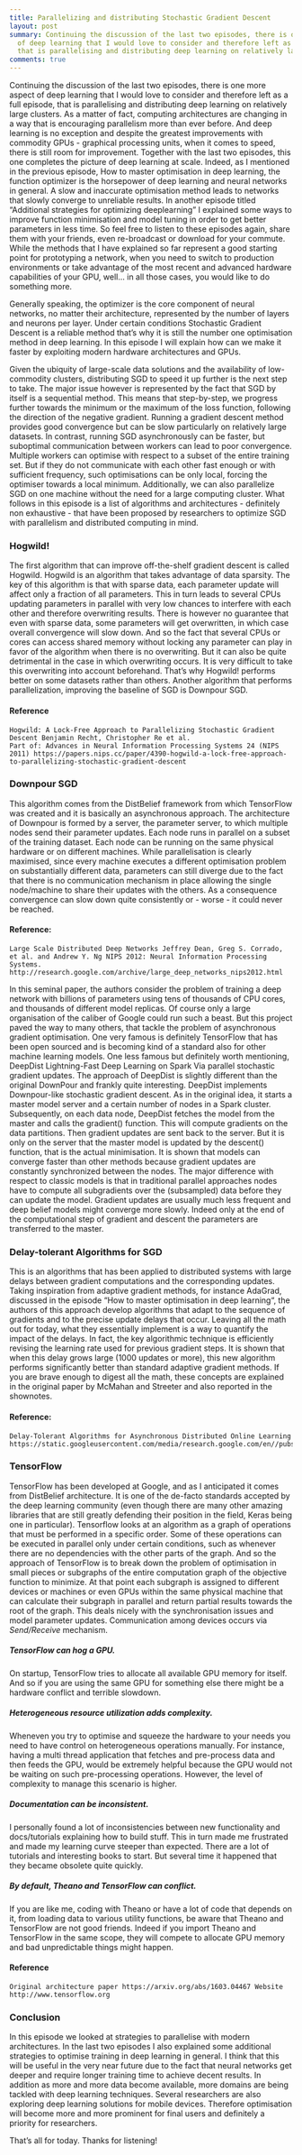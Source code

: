 ```yaml
---
title: Parallelizing and distributing Stochastic Gradient Descent
layout: post
summary: Continuing the discussion of the last two episodes, there is one more aspect
  of deep learning that I would love to consider and therefore left as a full episode,
  that is parallelising and distributing deep learning on relatively large clusters.
comments: true
---
```


Continuing the discussion of the last two episodes, there is one more aspect of deep learning that I would love to consider and therefore left as a full episode, that is parallelising and distributing deep learning on relatively large clusters.
As a matter of fact, computing architectures are changing in a way that is encouraging parallelism more than ever before. And deep learning is no exception and despite the greatest improvements with commodity GPUs - graphical processing units, when it comes to speed, there is still room for improvement.
Together with the last two episodes, this one completes the picture of deep learning at scale. Indeed, as I mentioned in the previous episode, How to master optimisation in deep learning, the function optimizer is the horsepower of deep learning and neural networks in general. A slow and inaccurate optimisation method leads to networks that slowly converge to unreliable results.
In another episode titled “Additional strategies for optimizing deeplearning” I explained some ways to improve function minimisation and model tuning in order to get better parameters in less time. So feel free to listen to these episodes again, share them with your friends, even re-broadcast or download for your commute.
While the methods that I have explained so far represent a good starting point for prototyping a network, when you need to switch to production environments or take advantage of the most recent and advanced hardware capabilities of your GPU, well... in all those cases, you would like to do something more.  


Generally speaking, the optimizer is the core component of neural networks, no matter their architecture, represented by the number of layers and neurons per layer.
Under certain conditions Stochastic Gradient Descent is a reliable method that’s why it is still the number one optimisation method in deep learning. In this episode I will explain how can we make it faster by exploiting modern hardware architectures and GPUs.

Given the ubiquity of large-scale data solutions and the availability of low-commodity clusters, distributing SGD to speed it up further is the next step to take. The major issue however is represented by the fact that SGD by itself is a sequential method. This means that step-by-step, we progress further towards the minimum or the maximum of the loss function, following the direction of the negative gradient.
Running a gradient descent method provides good convergence but can be slow particularly on relatively large datasets.
In contrast, running SGD asynchronously can be faster, but suboptimal communication between workers can lead to poor convergence. Multiple workers can optimise with respect to a subset of the entire training set. But if they do not communicate with each other fast enough or with sufficient frequency, such optimisations can be only local, forcing the optimiser towards a local minimum. Additionally, we can also parallelize SGD on one machine without the need for a large computing cluster.
What follows in this episode is a list of algorithms and architectures - definitely non exhaustive - that have been proposed by researchers to optimize SGD with parallelism and distributed computing in mind.

### Hogwild!
The first algorithm that can improve off-the-shelf gradient descent is called Hogwild.
Hogwild is an algorithm that takes advantage of data sparsity. The key of this algorithm is that with sparse data, each parameter update will affect only a fraction of all parameters. This in turn leads to  several CPUs updating parameters in parallel with very low chances to interfere with each other and therefore overwriting results. There is however no guarantee that even with sparse data, some parameters will get overwritten, in which case overall convergence will slow down. And so the fact that several CPUs or cores can access shared memory without locking any parameter can play in favor of the algorithm when there is no overwriting. But it can also be quite detrimental in the case in which overwriting occurs.  It is very difficult to take this overwriting into account beforehand. That’s why Hogwild! performs better on some datasets rather than others. Another algorithm that performs parallelization, improving the baseline of SGD is Downpour SGD.


#### Reference
```
Hogwild: A Lock-Free Approach to Parallelizing Stochastic Gradient Descent Benjamin Recht, Christopher Re et al.
Part of: Advances in Neural Information Processing Systems 24 (NIPS 2011) https://papers.nips.cc/paper/4390-hogwild-a-lock-free-approach-to-parallelizing-stochastic-gradient-descent
```


### Downpour SGD
This algorithm comes from the DistBelief framework from which TensorFlow was created and it is basically an asynchronous approach.
The architecture of Downpour is formed by a server, the parameter server, to which multiple nodes send their parameter updates. Each node runs in parallel on a subset of the training dataset. Each node can be running on the same physical hardware or on different machines. While parallelisation is clearly maximised, since every machine executes a different optimisation problem on substantially different data, parameters can still diverge due to the fact that there is no communication mechanism in place allowing the single node/machine to share their updates with the others. As a consequence convergence can slow down quite consistently or - worse - it could never be reached.

#### Reference:
```
Large Scale Distributed Deep Networks Jeffrey Dean, Greg S. Corrado, et al. and Andrew Y. Ng NIPS 2012: Neural Information Processing Systems.
http://research.google.com/archive/large_deep_networks_nips2012.html
```

In this seminal paper, the authors consider the problem of training a deep network with billions of parameters using tens of thousands of CPU cores, and thousands of different model replicas. Of course only a large organisation of the caliber of Google could run such a beast. But this project paved the way to many others, that tackle the problem of asynchronous gradient optimisation. One very famous is definitely TensorFlow that has been open sourced and is becoming kind of a standard also for other machine learning models. One less famous but definitely worth mentioning, DeepDist Lightning-Fast Deep Learning on Spark Via parallel stochastic gradient updates.
The approach of DeepDist is slightly different than the original DownPour and frankly quite interesting.
DeepDist implements Downpour-like stochastic gradient descent. As in the original idea, it starts a master model server and a certain number of nodes in a Spark cluster. Subsequently, on each data node, DeepDist fetches the model from the master and calls the gradient() function. This will compute gradients on the data partitions. Then gradient updates are sent back to the server. But it is only on the server that the master model is updated by the descent() function, that is the actual minimisation.
It is shown that models can converge faster than other methods because gradient updates are constantly synchronized between the nodes.
The major difference with respect to classic models is that in traditional parallel approaches nodes have to compute all subgradients over the (subsampled) data before they can update the model. Gradient updates are usually much less frequent and deep belief models might converge more slowly. Indeed only at the end of the computational step of gradient and descent the parameters are transferred to the master.


### Delay-tolerant Algorithms for SGD
This is an algorithms that has been applied to distributed systems with large delays between gradient computations and the corresponding updates. Taking inspiration from adaptive gradient methods, for instance AdaGrad, discussed in the episode “How to master optimisation in deep learning“, the authors of this approach develop algorithms that adapt to the sequence of gradients and to the precise update delays that occur. Leaving all the math out for today, what they essentially implement is a way to quantify the impact of the delays. In fact, the key algorithmic technique is efficiently revising the learning rate used for previous gradient steps. It is shown that when this delay grows large (1000 updates or more), this new algorithm performs significantly better than standard adaptive gradient methods.
If you are brave enough to digest all the math, these concepts are explained in the original paper by McMahan and Streeter and also reported in the shownotes.


#### Reference:
```
Delay-Tolerant Algorithms for Asynchronous Distributed Online Learning
https://static.googleusercontent.com/media/research.google.com/en//pubs/archive/43138.pdf
```


### TensorFlow
TensorFlow has been developed at Google, and as I anticipated it comes from DistBelief architecture. It is one of the de-facto standards accepted by the deep learning community (even though there are many other amazing libraries that are still greatly defending their position in the field, Keras being one in particular).
Tensorflow looks at an algorithm as a graph of operations that must be performed in a specific order. Some of these operations can be executed in parallel only under certain conditions, such as whenever there are no dependencies with the other parts of the graph.
And so the approach of TensorFlow is to break down the problem of optimisation in small pieces or subgraphs of the entire computation graph of the objective function to minimize. At that point each subgraph is assigned to different devices or machines or even GPUs within the same physical machine that can calculate their subgraph in parallel and return partial results towards the root of the graph. This deals nicely with the synchronisation issues and model parameter updates. Communication among devices occurs via *Send/Receive* mechanism.

##### TensorFlow can hog a GPU.
On startup, TensorFlow tries to allocate all available GPU memory for itself. And so if you are using the same GPU for something else there might be a hardware conflict and terrible slowdown.

##### Heterogeneous resource utilization adds complexity.
Wheneven you try to optimise and squeeze the hardware to your needs you need to have control on heterogeneous operations manually. For instance, having a multi thread application that fetches and pre-process data and then feeds the GPU, would be extremely helpful because the GPU would not be waiting on such pre-processing operations. However, the level of complexity to manage this scenario is higher.

##### Documentation can be inconsistent.
I personally found a lot of inconsistencies between new functionality and docs/tutorials explaining how to build stuff. This in turn made me frustrated and made my learning curve steeper than expected. There are a lot of tutorials and interesting books to start. But several time it happened that they became obsolete quite quickly.

##### By default, Theano and TensorFlow can conflict.
If you are like me, coding with Theano or have a lot of code that depends on it, from loading data to various utility functions, be aware that Theano and TensorFlow are not good friends. Indeed if you import Theano and TensorFlow in the same scope, they will compete to allocate GPU memory and bad unpredictable things might happen.

#### Reference
```Original architecture paper https://arxiv.org/abs/1603.04467 Website http://www.tensorflow.org```



### Conclusion
In this episode we looked at strategies to parallelise with modern architectures.
In the last two episodes I also explained some additional strategies to optimise training in deep learning in general.
I think that this will be useful in the very near future due to the fact that neural networks get deeper and require longer training time to achieve decent results. In addition as more and more data become available, more domains are being tackled with deep learning techniques.
Several researchers are also exploring deep learning solutions for mobile devices. Therefore optimisation will become more and more prominent for final users and definitely a priority for researchers.


That’s all for today. Thanks for listening!